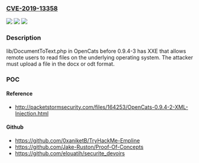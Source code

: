 ### [CVE-2019-13358](https://cve.mitre.org/cgi-bin/cvename.cgi?name=CVE-2019-13358)
![](https://img.shields.io/static/v1?label=Product&message=n%2Fa&color=blue)
![](https://img.shields.io/static/v1?label=Version&message=n%2Fa&color=blue)
![](https://img.shields.io/static/v1?label=Vulnerability&message=n%2Fa&color=brighgreen)

### Description

lib/DocumentToText.php in OpenCats before 0.9.4-3 has XXE that allows remote users to read files on the underlying operating system. The attacker must upload a file in the docx or odt format.

### POC

#### Reference
- http://packetstormsecurity.com/files/164253/OpenCats-0.9.4-2-XML-Injection.html

#### Github
- https://github.com/0xaniketB/TryHackMe-Empline
- https://github.com/Jake-Ruston/Proof-Of-Concepts
- https://github.com/elouatih/securite_devoirs

